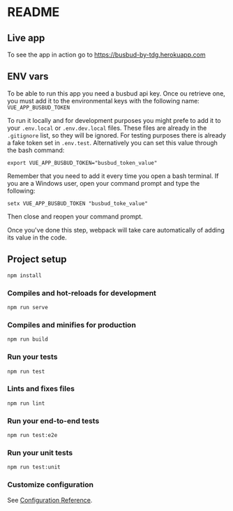 # README

## Live app
To see the app in action go to https://busbud-by-tdg.herokuapp.com

## ENV vars
To be able to run this app you need a busbud api key.
Once ou retrieve one, you must add it to the environmental keys with the following name:
`VUE_APP_BUSBUD_TOKEN`

To run it locally and for development purposes you might prefe to add it to your `.env.local` or `.env.dev.local` files.
These files are already in the `.gitignore` list, so they will be ignored.
For testing purposes there is already a fake token set in `.env.test`.
Alternatively you can set this value through the bash command:
```
export VUE_APP_BUSBUD_TOKEN="busbud_token_value"
```
Remember that you need to add it every time you open a bash terminal.
If you are a Windows user, open your command prompt and type the following:
```
setx VUE_APP_BUSBUD_TOKEN "busbud_toke_value"
```
Then close and reopen your command prompt.

Once you've done this step, webpack will take care automatically of adding its value in the code.

## Project setup
```
npm install
```

### Compiles and hot-reloads for development
```
npm run serve
```

### Compiles and minifies for production
```
npm run build
```

### Run your tests
```
npm run test
```

### Lints and fixes files
```
npm run lint
```

### Run your end-to-end tests
```
npm run test:e2e
```

### Run your unit tests
```
npm run test:unit
```

### Customize configuration
See [Configuration Reference](https://cli.vuejs.org/config/).
